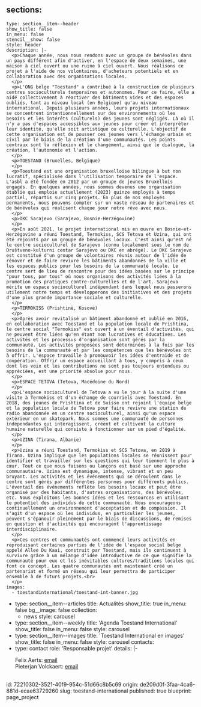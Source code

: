 sections:
  -
    type: section__item--header
    show_title: false
    in_menu: false
    stencil__show: false
    style: header
    description: |-
      <p>Chaque année, nous nous rendons avec un groupe de bénévoles dans un pays différent afin d'activer, en l'espace de deux semaines, une maison à ciel ouvert ou une ruine à ciel ouvert. Nous réalisons ce projet à l'aide de nos volontaires, d'acheteurs potentiels et en collaboration avec des organisations locales.
      </p>
      <p>L'ONG belge "Toestand" a contribué à la construction de plusieurs centres socioculturels temporaires et autonomes. Pour ce faire, elle a aidé collectivement à réactiver des bâtiments vides et des espaces oubliés, tant au niveau local (en Belgique) qu'au niveau international. Depuis plusieurs années, leurs projets internationaux se concentrent intentionnellement sur des environnements où les besoins et les intérêts (culturels) des jeunes sont négligés. Là où il n'y a pas d'espaces accessibles aux jeunes pour créer et interpréter leur identité, qu'elle soit artistique ou culturelle. L'objectif de cette organisation est de pousser ces jeunes vers l'échange urbain et civil par le biais de la création d'une communautés. Les points centraux sont la réflexion et le changement, ainsi que le dialogue, la création, l'autonomie et l'action.
      </p>
      <p>TOESTAND (Bruxelles, Belgique)
      </p>
      <p>Toestand est une organisation bruxelloise bilingue à but non lucratif, spécialisée dans l'utilisation temporaire de l'espace. L'asbl a été fondée en 2012 par un groupe de jeunes Bruxellois engagés. En quelques années, nous sommes devenus une organisation établie qui emploie actuellement (2023) quinze employés à temps partiel, répartis sur cinq projets. En plus de nos employés permanents, nous pouvons compter sur un vaste réseau de partenaires et de bénévoles qui réalisent chaque jour notre rêve avec nous.
      </p>
      <p>DKC Sarajevo (Sarajevo, Bosnie-Herzégovine)
      </p>
      <p>En août 2021, le projet international mis en œuvre en Bosnie-et-Herzégovine a réuni Toestand, Termokiss, SCS Tetova et Uzina, qui ont été rejoints par un groupe de bénévoles locaux. C'est ainsi qu'est né le centre socioculturel de Sarajevo (connu localement sous le nom de Društveno-kulturni centar Sarajevo ou DKC en abrégé). Le DKC Sarajevo est constitué d'un groupe de volontaires réunis autour de l'idée de rénover et de faire revivre les bâtiments abandonnés de la ville et les espaces publics pour les besoins de la communauté locale. Le centre sert de lieu de rencontre pour des idées basées sur le principe "pour tous, par tous" où nous organisons des activités liées à la promotion des pratiques contre-culturelles et de l'art. Sarajevo mérite un espace socioculturel indépendant dans lequel nous passerons utilement notre temps et développerons des initiatives et des projets d'une plus grande importance sociale et culturelle.
      </p>
      <p>TERMOKISS (Prishtinë, Kosovë)
      </p>
      <p>Après avoir revitalisé un bâtiment abandonné et oublié en 2016, en collaboration avec Toestand et la population locale de Prishtina, le centre social "Termokiss" est ouvert à un éventail d'activités, qui ne peuvent être liées qu'en étant non lucratives et éducatives. Les activités et les processus d'organisation sont gérés par la communauté. Les activités proposées sont déterminées à la fois par les besoins de la communauté et par les compétences que les bénévoles ont à offrir. L'espace travaille à promouvoir les idées d'entraide et de coopération. Offrir un espace accueillant à tous, y compris à ceux dont les voix et les contributions ne sont pas toujours entendues ou appréciées, est une priorité absolue pour nous.
      </p>
      <p>ESPACE TETOVA (Tetova, Macédoine du Nord)
      </p>
      <p>L'espace socioculturel de Tetova a vu le jour à la suite d'une visite à Termokiss et d'un échange de courriels avec Toestand. En 2018, des jeunes de Prishtina et de Suisse ont rejoint l'équipe belge et la population locale de Tetova pour faire revivre une station de radio abandonnée en un centre socioculturel, ainsi qu'un espace extérieur en un skatepark. Nous sommes une communauté de personnes indépendantes qui interagissent, créent et cultivent la culture humaine naturelle qui consiste à fonctionner sur un pied d'égalité.
      </p>
      <p>UZINA (Tirana, Albanie)
      </p>
      <p>Uzina a réuni Toestand, Termokiss et SCS Tetova, en 2019 à Tirana. Uzina implique que les populations locales se réunissent pour identifier et travailler sur les questions qui leur tiennent le plus à cœur. Tout ce que nous faisons ou lançons est basé sur une approche communautaire. Uzina est dynamique, intense, vibrant et un peu bruyant. Les activités et les événements qui se déroulent dans le centre sont gérés par différentes personnes pour différents publics. L'éventail des événements reflète les besoins locaux et peut être organisé par des habitants, d'autres organisations, des bénévoles, etc. Nous exploitons les bonnes idées et les ressources en utilisant le potentiel des individus de cette communauté. Nous encourageons continuellement un environnement d'acceptation et de compassion. Il s'agit d'un espace où les individus, en particulier les jeunes, peuvent s'épanouir pleinement par le biais de discussions, de remises en question et d'activités qui encouragent l'apprentissage interdisciplinaire.
      </p>
      <p>Ces centres et communautés ont commencé leurs activités en reproduisant certaines parties de l'idée de l'espace social belge appelé Allee Du Kaai, construit par Toestand, mais ils continuent à survivre grâce à un mélange d'idée introductive de ce que signifie la communauté pour eux et les inévitables cultures/traditions locales qui font ce concept. Les quatre communautés ont maintenant créé un partenariat et formé un réseau qui leur permettra de participer ensemble à de futurs projets.<br>
      </p>
    images:
      - toestandinternational/toestand-int-banner.jpg
  -
    type: section__item--articles
    title: Actualités
    show_title: true
    in_menu: false
    bg__image: false
    collection:
      - news
    style: carousel
  -
    type: section__item--weekly
    title: 'Agenda Toestand International'
    show_title: false
    in_menu: false
    style: carousel
  -
    type: section__item--images
    title: 'Toestand International en images'
    show_title: false
    in_menu: false
    style: carousel
contacts:
  -
    type: contact
    role: 'Responsable projet'
    details: |-
      <p>Felix Aerts: <a href="mailto:felix@toestand.be">email</a><br>Pieterjan Volckaert<span class="redactor-invisible-space">: <a href="mailto:pieterjan@toestand.be">email</a></span><a href="mailto:felix@toestand.be"></a><br><br>
      </p>
id: 72210302-3521-40f9-954c-51d66c8b5c69
origin: de209d0f-3faa-4ca6-881d-ecae63729260
slug: toestand-international
published: true
blueprint: page_project
